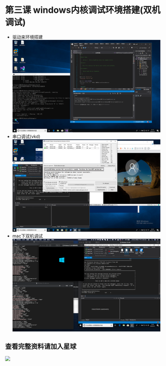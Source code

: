# 第三课 windows内核调试环境搭建(双机调试)
* 驱动来环境搭建
![](./image/3.png)
* 串口调试(vkd)
![](./image/1.png)
* mac下双机调试
![](./image/2.png)
 
## 查看完整资料请加入星球
![](https://github.com/haidragon/study_frida/blob/master/image/1681580715267_.pic_hd.jpg)

